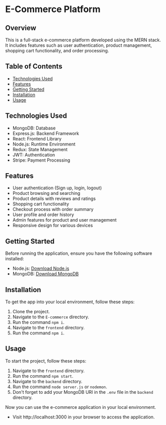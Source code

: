 # E-Commerce Platform

## Overview

This is a full-stack e-commerce platform developed using the MERN stack. It includes features such as user authentication, product management, shopping cart functionality, and order processing.

## Table of Contents

- [Technologies Used](#technologies-used)
- [Features](#features)
- [Getting Started](#getting-started)
- [Installation](#installation)
- [Usage](#usage)

## Technologies Used

- MongoDB: Database
- Express.js: Backend Framework
- React: Frontend Library
- Node.js: Runtime Environment
- Redux: State Management
- JWT: Authentication
- Stripe: Payment Processing

## Features

- User authentication (Sign up, login, logout)
- Product browsing and searching
- Product details with reviews and ratings
- Shopping cart functionality
- Checkout process with order summary
- User profile and order history
- Admin features for product and user management
- Responsive design for various devices

## Getting Started

Before running the application, ensure you have the following software installed:

- Node.js: [Download Node.js](https://nodejs.org/)
- MongoDB: [Download MongoDB](https://www.mongodb.com/try/download/community)

## Installation

To get the app into your local environment, follow these steps:

1. Clone the project.
2. Navigate to the `E-commerce` directory.
3. Run the command `npm i`.
4. Navigate to the `frontend` directory.
5. Run the command `npm i`.

## Usage

To start the project, follow these steps:

1. Navigate to the `frontend` directory.
2. Run the command `npm start`.
3. Navigate to the `backend` directory.
4. Run the command `node server.js` or `nodemon`.
5. Don't forget to add your MongoDB URI in the `.env` file in the `backend` directory.

Now you can use the e-commerce application in your local environment.

- Visit http://localhost:3000 in your browser to access the application.
